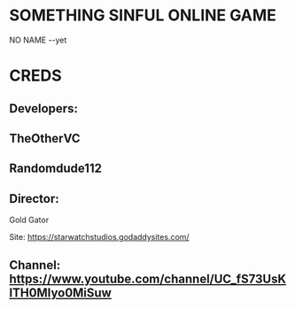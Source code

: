 # SOMETHING SINFUL ONLINE GAME
NO NAME --yet

# CREDS
Developers:
-
TheOtherVC
-
Randomdude112
-
Director:
-
Gold Gator

Site: https://starwatchstudios.godaddysites.com/

Channel: https://www.youtube.com/channel/UC_fS73UsKlTH0MIyo0MiSuw
-
